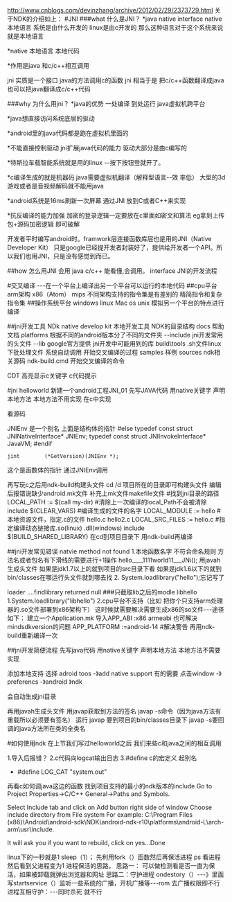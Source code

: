 http://www.cnblogs.com/devinzhang/archive/2012/02/29/2373729.html
关于NDK的介绍如上：
#JNI
###what 什么是JNI？
*java native interface native 本地语言  系统是由什么开发的 linux是由c开发的 那么这种语言对于这个系统来说就是本地语言

*native 本地语言 本地代码

*作用是java 和c/c++相互调用

jni 实质是一个接口 java的方法调用c的函数
jni 相当于是 把c/c++函数翻译成java
也可以把java翻译成c/c++代码

###why 为什么用jni？
*java的优势 一处编译 到处运行 java虚拟机跨平台

  *java想直接访问系统底层的驱动 

  *android里的java代码都是跑在虚拟机里面的  

  *不能直接控制驱动  jni扩展java代码的能力   驱动大部分是由c编写的

  *特斯拉车载智能系统就是用的linux --按下按钮登就开了。

  *c编译生成的就是机器码  java需要虚拟机翻译（解释型语言--效
率低） 大型的3d游戏或者是音视频解码就不能用java

  *android系统是16ms刷新一次屏幕 通过JNI 放到C或者C++来实现

  *抗反编译的能力加强  加密的登录逻辑一定要放在c里面如密文和算法   eg拿到上传包+源码加密逻辑  即可破解 
  
开发者平时编写android时。framwork层连接函数库层也是用的JNI（Native Developer Kit） 
只是google已经提开发者封装好了，提供给开发者一个API。所以我们也用JNI，只是没有感觉到而已。

##how 怎么用JNI
会用 java
c/c++ 能看懂,会调用。
interface JNI的开发流程

#交叉编译
---在一个平台上编译出另一个平台可以运行的本地代码
##cpu平台
 arm架构 x86（Atom） mips
不同架构支持的指令集是有差别的
精简指令和复杂指令集
##操作系统平台
windows linux Mac os unix
模拟另一个平台的特点进行编译

##jni开发工具
NDk native develop kit 本地开发工具
NDK的目录结构
docs 帮助文档
platforms 根据不同的android版本分了不同的文件夹
--include  jni开发常用的头文件
--lib  google官方提供 jni开发中可能用到的库
build\tools   .sh文件linux下批处理文件 系统自动调用 开始交叉编译的过程
samples  样例
sources  ndk相关源码
ndk-build.cmd 开始交叉编译的命令

CDT 高亮显示c关键字 c代码提示

#jni   helloworld
新建一个android工程JNI_01
先写JAVA代码 用native关键字 声明本地方法 本地方法不用实现 在c中实现



看源码

JNIEnv  是一个别名  上面是结构体的指针
#else
typedef const struct JNINativeInterface* JNIEnv;
typedef const struct JNIInvokeInterface* JavaVM;
#endif

    jint        (*GetVersion)(JNIEnv *);
这个是函数体的指针
通过JNIEnv调用

再写玩c之后用ndk-build构建头文件
cd /d 项目所在的目录即可构建头文件
编辑后报错说缺少android.mk文件
补充上mk文件makefile文件
#找到jni目录的路径
LOCAL_PATH := $(call my-dir)
#清除上一次编译的local_Path不会被清除
     include $(CLEAR_VARS)
#编译生成的文件的名字
     LOCAL_MODULE    := hello
#本地资源文件，指定.c的文件   hello.c hello2.c
     LOCAL_SRC_FILES := hello.c 
#指定编译动态链接库.so(linux)  .dll(windows)
     include $(BUILD_SHARED_LIBRARY)
在cd到项目目录下 用ndk-build再编译


##jni开发常见错误
natvie method not found
1.本地函数名字 不符合命名规则
方法名或者包名有下滑线的需要进行+1操作
hello____1111world11___JNi();
用javah生成头文件
如果是jdk1.7以上的就到项目的src目录下看
如果是jdk1.6以下的就到bin/classes在哪运行头文件就到哪去找
2. System.loadlibrary("hello");忘记写了

loader ....findlibrary returned null
###只截取lib之后的modle     libhello
1.System.loadlibrary("libhello")
2.cpu平台不支持（比如  把你个只支持arm处理器的.so文件部署到x86架构下）
这时候就需要解决需要生成x86的so文件---途径如下：
建立一个Application.mk 导入APP_ABI  :x86 armeabi 
也可解决mindsdkversion的问题
APP_PLATFORM :=android-14   #解决警告
再用ndk-build重新编译一次

##jni开发简便流程
先写java代码 用native关键字 声明本地方法 本地方法不需要实现

添加本地支持  选择 adroid toos -》add native support
有的需要 点击window -》preferencs -》android 》ndk

会自动生成jni目录

再用javah生成头文件
用javap获取到方法的签名 javap -s命令（因为java方法有重载所以必须要有签名）
运行 javap 要到项目的bin/classes目录下 javap -s要回调的java方法所在类的全类名

#如何使用ndk
在上节我们写过helloworld之后 我们来些c和java之间的相互调用

1.导入后报错？
2.c代码向logcat输出日志
3.#define c的宏定义 起别名
- #define LOG_CAT "system.out"



再看c如何调java这边的函数
找到项目支持的最小的ndk版本的include
Go to Project Properties->C/C++ General->Paths and Symbols.

Select Include tab and click on Add button right side of window
Choose include directory from File system
For example: C:\Program Files (x86)\Android\android-sdk\NDK\android-ndk-r10\platforms\android-L\arch-arm\usr\include.

It will ask you if you want to rebuild, click on yes...Done

linux下的一秒就是1
sleep（1）；
先利用fork（）函数然后再保活进程
ps 看进程然后看到父进程变为1
进程保活的思路。
思路一： 可以做检测看是否一直为保活，如果被卸载就弹出浏览器和网址
思路二：守护进程
ondestory（）---》里面写startservice（）监听一些系统的广播，开机广播等---rom 去广播权限即不行
进程互相守护：---同时杀死 就不行
